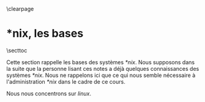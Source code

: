 \clearpage

# *nix, les bases

\secttoc

Cette section rappelle les bases des systèmes _\*nix_. Nous supposons dans la
suite que la personne lisant ces notes a déjà quelques connaissances des
systèmes _\*nix_. Nous ne rappelons ici que ce qui nous semble nécessaire à
l'administration _\*nix_ dans le cadre de ce cours. 

Nous nous concentrons sur _linux_.


